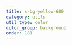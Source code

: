 ```yaml
---
title: s-bg-yellow-600
category: utils
util_type: color
color_group: background
order: 181
---
```

<div class="s-bg-yellow-600"></div>